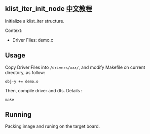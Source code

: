 klist_iter_init_node [中文教程](https://biscuitos.github.io/blog//)
----------------------------------

Initialize a klist_iter structure.

Context:

* Driver Files: demo.c

## Usage

Copy Driver Files into `/drivers/xxx/`, and modify Makefile on current 
directory, as follow:

```
obj-y += demo.o
```

Then, compile driver and dts. Details :

```
make
```

## Running

Packing image and runing on the target board.
